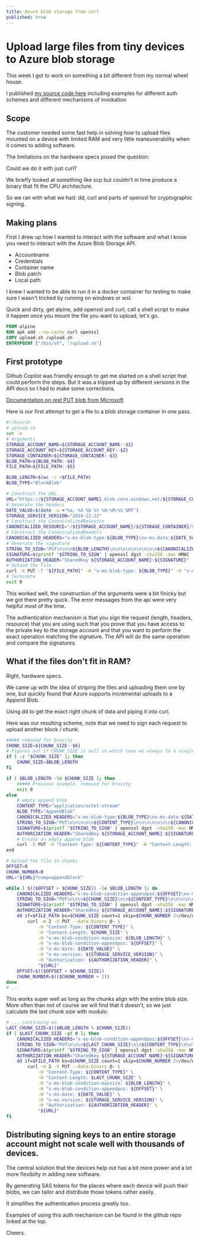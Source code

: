 ```yaml
---
title: Azure blob storage from curl
published: true
---
```


# Upload large files from tiny devices to Azure blob storage

This week I got to work on something a bit different from my normal wheel house. 

I published [my source code here](https://github.com/QuadmanSWE/curl-blob) including examples for different auth schemes and different mechanisms of invokation

## Scope

The customer needed some fast help in solving how to upload files mounted on a device with limited RAM and very little maneuverability when it comes to adding software.

The limitations on the hardware specs posed the question:

Could we do it with just curl?

We briefly looked at something like scp but couldn't in time produce a binary that fit the CPU architecture.

So we ran with what we had: dd, curl and parts of openssl for cryptographic signing.

## Making plans

First I drew up how I wanted to interact with the software and what I know you need to interact with the Azure Blob Storage API.

- Accountname
- Credentials
- Container name
- Blob patch
- Local path

I knew I wanted to be able to run it in a docker container for testing to make sure I wasn't tricked by running on windows or wsl.

Quick and dirty, get alpine, add openssl and curl, call a shell script to make it happen once you mount the file you want to upload, let's go.

``` Dockerfile
FROM alpine
RUN apk add --no-cache curl openssl
COPY upload.sh /upload.sh
ENTRYPOINT ["/bin/sh", "/upload.sh"]
```

## First prototype

Github Copilot was friendly enough to get me started on a shell script that could perform the steps. But it was a tripped up by different versions in the API docs so I had to make some corrections.

[Documentation on rest PUT blob from Microsoft](https://learn.microsoft.com/en-us/rest/api/storageservices/put-blob)


Here is our first attempt to get a file to a blob storage container in one pass.

``` sh
#!/bin/sh
# upload.sh
set -e
# Arguments
STORAGE_ACCOUNT_NAME=${STORAGE_ACCOUNT_NAME:-$1}
STORAGE_ACCOUNT_KEY=${STORAGE_ACCOUNT_KEY:-$2}
STORAGE_CONTAINER=${STORAGE_CONTAINER:-$3}
BLOB_PATH=${BLOB_PATH:-$4}
FILE_PATH=${FILE_PATH:-$5}

BLOB_LENGTH=$(wc -c <$FILE_PATH)
BLOB_TYPE="BlockBlob"

# Construct the URL
URL="https://${STORAGE_ACCOUNT_NAME}.blob.core.windows.net/${STORAGE_CONTAINER}/${BLOB_PATH}"
# Generate the headers
DATE_VALUE=$(date -u +"%a, %d %b %Y %H:%M:%S GMT")
STORAGE_SERVICE_VERSION="2019-12-12"
# Construct the CanonicalizedResource
CANONICALIZED_RESOURCE="/${STORAGE_ACCOUNT_NAME}/${STORAGE_CONTAINER}/${BLOB_PATH}"
# Construct the CanonicalizedHeaders
CANONICALIZED_HEADERS="x-ms-blob-type:${BLOB_TYPE}\nx-ms-date:${DATE_VALUE}\nx-ms-version:${STORAGE_SERVICE_VERSION}"
# Generate the signature
STRING_TO_SIGN="PUT\n\n\n${BLOB_LENGTH}\n\n\n\n\n\n\n\n\n${CANONICALIZED_HEADERS}\n${CANONICALIZED_RESOURCE}"
SIGNATURE=$(printf "$STRING_TO_SIGN" | openssl dgst -sha256 -mac HMAC -macopt "hexkey:$decoded_hex_key" -binary | base64 -w0)
AUTHORIZATION_HEADER="SharedKey ${STORAGE_ACCOUNT_NAME}:${SIGNATURE}"
# Upload the file
curl -X PUT -T "${FILE_PATH}" -H "x-ms-blob-type: ${BLOB_TYPE}" -H "x-ms-date: ${DATE_VALUE}" -H "x-ms-version: ${STORAGE_SERVICE_VERSION}" -H "Authorization: ${AUTHORIZATION_HEADER}" ${URL}
# Terminate
exit 0
```

This worked well, the construction of the arguments were a bit finicky but we got there pretty quick. The error messages from the api were very helpful most of the time.

The authentication mechanism is that you sign the request (length, headers, resource) that you are using such that you prove that you have access to the private key to the storage account and that you want to perform the exact operation matching the signature. The API will do the same operation and compare the signatures.

## What if the files don't fit in RAM?

Right, hardware specs.

We came up with the idea of striping the files and uploading them one by one, but quickly found that Azure supports incremental uploads to a Append Blob.

Using dd to get the exact right chunk of data and piping it into curl.

Here was our resulting scheme, note that we need to sign each request to upload another block / chunk.

``` sh
##### removed for brevity
CHUNK_SIZE=${CHUNK_SIZE:-$6}
# Figures out if CHUNK_SIZE is null in which case we always to a single blob upload
if [ -z "$CHUNK_SIZE" ]; then
    CHUNK_SIZE=$BLOB_LENGTH
fi

if [ $BLOB_LENGTH -le $CHUNK_SIZE ]; then
    ##### Previous example, removed for brevity
    exit 0
else
    # empty append blob
    CONTENT_TYPE="application/octet-stream"
    BLOB_TYPE="AppendBlob"
    CANONICALIZED_HEADERS="x-ms-blob-type:${BLOB_TYPE}\nx-ms-date:${DATE_VALUE}\nx-ms-version:${STORAGE_SERVICE_VERSION}"
    STRING_TO_SIGN="PUT\n\n\n\n\n${CONTENT_TYPE}\n\n\n\n\n\n\n${CANONICALIZED_HEADERS}\n${CANONICALIZED_RESOURCE}"
    SIGNATURE=$(printf "$STRING_TO_SIGN" | openssl dgst -sha256 -mac HMAC -macopt "hexkey:$decoded_hex_key" -binary | base64 -w0)
    AUTHORIZATION_HEADER="SharedKey ${STORAGE_ACCOUNT_NAME}:${SIGNATURE}"
    # Create an empty append blob
    curl -X PUT -H "Content-Type: ${CONTENT_TYPE}" -H "Content-Length: 0" -H "x-ms-blob-type: ${BLOB_TYPE}" -H "x-ms-date: ${DATE_VALUE}" -H "x-ms-version: ${STORAGE_SERVICE_VERSION}" -H "Authorization: ${AUTHORIZATION_HEADER}" ${URL}
end

# Upload the file in chunks
OFFSET=0
CHUNK_NUMBER=0
URL="${URL}?comp=appendblock"

while [ $(($OFFSET + $CHUNK_SIZE)) -le $BLOB_LENGTH ]; do
    CANONICALIZED_HEADERS="x-ms-blob-condition-appendpos:${OFFSET}\nx-ms-blob-condition-maxsize:${BLOB_LENGTH}\nx-ms-date:${DATE_VALUE}\nx-ms-version:${STORAGE_SERVICE_VERSION}"
    STRING_TO_SIGN="PUT\n\n\n${CHUNK_SIZE}\n\n${CONTENT_TYPE}\n\n\n\n\n\n\n${CANONICALIZED_HEADERS}\n${CANONICALIZED_RESOURCE}\ncomp:appendblock"
    SIGNATURE=$(printf "$STRING_TO_SIGN" | openssl dgst -sha256 -mac HMAC -macopt "hexkey:$decoded_hex_key" -binary | base64 -w0)
    AUTHORIZATION_HEADER="SharedKey ${STORAGE_ACCOUNT_NAME}:${SIGNATURE}"
    dd if=$FILE_PATH bs=$CHUNK_SIZE count=1 skip=$CHUNK_NUMBER 2>/dev/null |
        curl -m 2 -X PUT --data-binary @- \
            -H "Content-Type: ${CONTENT_TYPE}" \
            -H "Content-Length: $CHUNK_SIZE" \
            -H "x-ms-blob-condition-maxsize: ${BLOB_LENGTH}" \
            -H "x-ms-blob-condition-appendpos: ${OFFSET}" \
            -H "x-ms-date: ${DATE_VALUE}" \
            -H "x-ms-version: ${STORAGE_SERVICE_VERSION}" \
            -H "Authorization: ${AUTHORIZATION_HEADER}" \
            "${URL}"
    OFFSET=$(($OFFSET + $CHUNK_SIZE))
    CHUNK_NUMBER=$(($CHUNK_NUMBER + 1))
done
# ...
```

This works super well as long as the chunks align with the entire blob size.
More often than not of course we will find that it doesn't, so we just calculate the last chunk size with modulo.

``` sh
# ... continuing on 
LAST_CHUNK_SIZE=$(($BLOB_LENGTH % $CHUNK_SIZE))
if [ $LAST_CHUNK_SIZE -gt 0 ]; then
    CANONICALIZED_HEADERS="x-ms-blob-condition-appendpos:${OFFSET}\nx-ms-blob-condition-maxsize:${BLOB_LENGTH}\nx-ms-date:${DATE_VALUE}\nx-ms-version:${STORAGE_SERVICE_VERSION}"
    STRING_TO_SIGN="PUT\n\n\n${LAST_CHUNK_SIZE}\n\n${CONTENT_TYPE}\n\n\n\n\n\n\n${CANONICALIZED_HEADERS}\n${CANONICALIZED_RESOURCE}\ncomp:appendblock"
    SIGNATURE=$(printf "$STRING_TO_SIGN" | openssl dgst -sha256 -mac HMAC -macopt "hexkey:$decoded_hex_key" -binary | base64 -w0)
    AUTHORIZATION_HEADER="SharedKey ${STORAGE_ACCOUNT_NAME}:${SIGNATURE}"
    dd if=$FILE_PATH bs=$CHUNK_SIZE count=1 skip=$CHUNK_NUMBER 2>/dev/null |
        curl -m 2 -X PUT --data-binary @- \
            -H "Content-Type: ${CONTENT_TYPE}" \
            -H "Content-Length: $LAST_CHUNK_SIZE" \
            -H "x-ms-blob-condition-maxsize: ${BLOB_LENGTH}" \
            -H "x-ms-blob-condition-appendpos: ${OFFSET}" \
            -H "x-ms-date: ${DATE_VALUE}" \
            -H "x-ms-version: ${STORAGE_SERVICE_VERSION}" \
            -H "Authorization: ${AUTHORIZATION_HEADER}" \
            "${URL}"
fi
```

## Distributing signing keys to an entire storage account might not scale well with thousands of devices.

The central solution that the devices help out has a bit more power and a lot more flexibilty in adding new software.

By generating SAS tokens for the places where each device will push their blobs, we can tailor and distribute those tokens rather easily.

It simplifies the authentication process greatly too.

Examples of using this auth mechanism can be found in the github repo linked at the top.

Cheers.